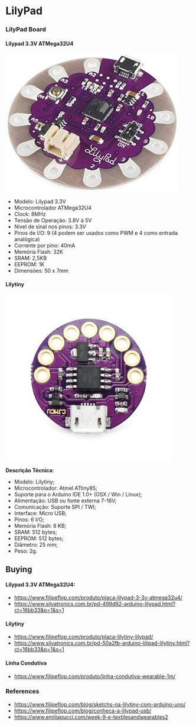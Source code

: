 # LilyPad 

### LilyPad Board

####  Lilypad 3.3V ATMega32U4
![Dashboard](docs/images/lilypad.jpeg)

- Modelo: Lilypad 3.3V
- Microcontrolador ATMega32U4
- Clock: 8MHz
- Tensão de Operação: 3.8V à 5V
- Nível de sinal nos pinos: 3.3V
- Pinos de I/O: 9 (4 podem ser usados como PWM e 4 como entrada analógica)
- Corrente por pino: 40mA
- Memória Flash: 32K
- SRAM: 2,5KB
- EEPROM: 1K
- Dimensões: 50 x 7mm

#### Lilytiny
![Dashboard](docs/images/lilytiny.jpg)

**Descrição Técnica:**

- Modelo: Lilytiny;
- Microcontrolador: Atmel ATtiny85;
- Suporte para o Arduino IDE 1.0+ (OSX / Win / Linux);
- Alimentação: USB ou fonte externa 7-16V;
- Comunicação: Suporte SPI / TWI;
- Interface: Micro USB;
- Pinos: 6 I/O;
- Memória Flash: 8 KB;
- SRAM: 512 bytes;
- EEPROM: 512 bytes;
- Diâmetro: 25 mm;
- Peso: 2g.

## Buying

#### Lilypad 3.3V ATMega32U4: 
- https://www.filipeflop.com/produto/placa-lilypad-3-3v-atmega32u4/
- https://www.silvatronics.com.br/pd-499d92-arduino-lilypad.html?ct=16bb33&p=1&s=1

#### Lilytiny
- https://www.filipeflop.com/produto/placa-lilytiny-lilypad/
- https://www.silvatronics.com.br/pd-50a2fb-arduino-lilipad-lilytiny.html?ct=16bb33&p=1&s=1

#### Linha Condutiva
- https://www.filipeflop.com/produto/linha-condutiva-wearable-1m/

### References
- https://www.filipeflop.com/blog/sketchs-na-lilytiny-com-arduino-uno/
- https://www.filipeflop.com/blog/conheca-a-lilypad-usb/
- https://www.emiliapucci.com/week-9-e-textilesandwearables2
